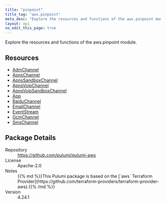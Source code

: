 ```yaml
---
title: "pinpoint"
title_tag: "aws.pinpoint"
meta_desc: "Explore the resources and functions of the aws.pinpoint module."
layout: api
no_edit_this_page: true
---
```


<!-- WARNING: this file was generated by Pulumi Docs Generator. -->
<!-- Do not edit by hand unless you're certain you know what you are doing! -->

Explore the resources and functions of the aws.pinpoint module.

<h2 id="resources">Resources</h2>
<ul class="api">
    <li><a href="admchannel" title="AdmChannel"><span class="api-symbol api-symbol--resource"></span>AdmChannel</a></li>
    <li><a href="apnschannel" title="ApnsChannel"><span class="api-symbol api-symbol--resource"></span>ApnsChannel</a></li>
    <li><a href="apnssandboxchannel" title="ApnsSandboxChannel"><span class="api-symbol api-symbol--resource"></span>ApnsSandboxChannel</a></li>
    <li><a href="apnsvoipchannel" title="ApnsVoipChannel"><span class="api-symbol api-symbol--resource"></span>ApnsVoipChannel</a></li>
    <li><a href="apnsvoipsandboxchannel" title="ApnsVoipSandboxChannel"><span class="api-symbol api-symbol--resource"></span>ApnsVoipSandboxChannel</a></li>
    <li><a href="app" title="App"><span class="api-symbol api-symbol--resource"></span>App</a></li>
    <li><a href="baiduchannel" title="BaiduChannel"><span class="api-symbol api-symbol--resource"></span>BaiduChannel</a></li>
    <li><a href="emailchannel" title="EmailChannel"><span class="api-symbol api-symbol--resource"></span>EmailChannel</a></li>
    <li><a href="eventstream" title="EventStream"><span class="api-symbol api-symbol--resource"></span>EventStream</a></li>
    <li><a href="gcmchannel" title="GcmChannel"><span class="api-symbol api-symbol--resource"></span>GcmChannel</a></li>
    <li><a href="smschannel" title="SmsChannel"><span class="api-symbol api-symbol--resource"></span>SmsChannel</a></li>
</ul>

<h2 id="package-details">Package Details</h2>
<dl class="package-details">
	<dt>Repository</dt>
	<dd><a href="https://github.com/pulumi/pulumi-aws">https://github.com/pulumi/pulumi-aws</a></dd>
	<dt>License</dt>
	<dd>Apache-2.0</dd>
	<dt>Notes</dt>
	<dd>{{% md %}}This Pulumi package is based on the [`aws` Terraform Provider](https://github.com/terraform-providers/terraform-provider-aws).{{% /md %}}</dd>
	<dt>Version</dt>
	<dd>4.24.1</dd>
</dl>

